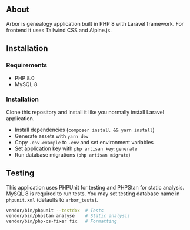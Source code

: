 ## About

Arbor is genealogy application built in PHP 8 with Laravel framework. For frontend it uses Tailwind CSS and Alpine.js.

## Installation

### Requirements

- PHP 8.0
- MySQL 8

### Installation

Clone this repository and install it like you normally install Laravel application.

- Install dependencies (`composer install && yarn install`)
- Generate assets with `yarn dev`
- Copy `.env.example` to `.env` and set environment variables
- Set application key with `php artisan key:generate`
- Run database migrations (`php artisan migrate`)

## Testing

This application uses PHPUnit for testing and PHPStan for static analysis. MySQL 8 is required to run tests. You may set testing database name in `phpunit.xml` (defaults to `arbor_tests`).

```sh
vendor/bin/phpunit --testdox  # Tests
vendor/bin/phpstan analyse    # Static analysis
vendor/bin/php-cs-fixer fix   # Formatting
```

